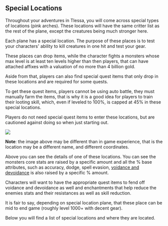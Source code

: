## Special Locations

Throughout your adventures in Tlessa, you will come across special types of locations (pink arches). These locations 
will have the same critter list as the rest of the plane, except the creatures being much stronger here.

Each plane has a special location. The purpose of these places is to test your characters' ability to kill creatures in one hit and test your gear.

These places can drop items, while the character fights a monsters whose max level is at least ten levels higher than then players, that can
have attached affixes with a valuation of no more than 4 billion gold.

Aside from that, players can also find special quest items that only drop in these locations and are required for some quests.

To get these quest items, players cannot be using auto battle, they must manually farm the items, that is why it is a good idea for players to train their looting skill,
which, even if leveled to 100%, is capped at 45% in these special locations.

Players do not need special quest items to enter these locations, but are cautioned against doing so when just starting out.

<div class="mb-4">
    <a href="/storage/info/special-locations/images/special-location.png" class="glightbox">
        <img src="/storage/info/special-locations/images/special-location.png" class="img-fluid" />
    </a>
</div>

**Note**: the image above may be different than in game experience, that is the location may be a different name, and different coordinates.

Above you can see the details of one of these locations. You can see the monsters core stats are raised by a specific amount and all the % base attributes,
such as accuracy, dodge, spell evasion, [voidance and devoidance](/information/voidance) is also raised by a specific % amount.

Characters will want to have the appropriate quest items to fend off voidance and devoidance as well and enchantments that help reduce the enemies stats
and their resistances as well as skill reduction.

It is fair to say, depending on special location plane, that these place can be mid to end game (roughly level 1000+ with decent gear).

Below you will find a list of special locations and where they are located.
